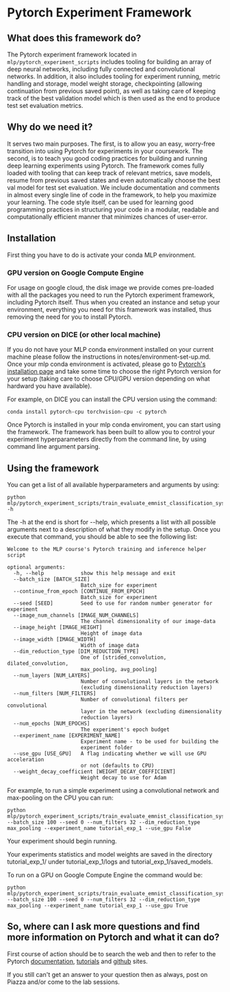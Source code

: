 # Pytorch Experiment Framework

## What does this framework do?
The Pytorch experiment framework located in ```mlp/pytorch_experiment_scripts``` includes tooling for building an array of deep neural networks,
including fully connected and convolutional networks. In addition, it also includes tooling for experiment running, 
metric handling and storage, model weight storage, checkpointing (allowing continuation from previous saved point), as 
well as taking care of keeping track of the best validation model which is then used as the end to produce test set evaluation metrics.

## Why do we need it?
It serves two main purposes. The first, is to allow you an easy, worry-free transition into using Pytorch for experiments
 in your coursework. The second, is to teach you good coding practices for building and running deep learning experiments
  using Pytorch. The framework comes fully loaded with tooling that can keep track of relevant metrics, save models, resume from previous saved states and 
  even automatically choose the best val model for test set evaluation. We include documentation and comments in almost 
  every single line of code in the framework, to help you maximize your learning. The code style itself, can be used for
   learning good programming practices in structuring your code in a modular, readable and computationally efficient manner that minimizes chances of user-error.

## Installation

First thing you have to do is activate your conda MLP environment. 

### GPU version on Google Compute Engine
For usage on google cloud, the disk image we provide comes pre-loaded with all the packages you need to run the Pytorch
experiment framework, including Pytorch itself.  Thus when you created an instance and setup your environment, everything you need for this framework was installed, thus removing the need for you to install Pytorch.



### CPU version on DICE (or other local machine)

If you do not have your MLP conda environment installed on your current machine 
please follow the instructions in notes/environment-set-up.md. Once your mlp conda environment is activated, please go to
[Pytorch's installation page](https://pytorch.org/get-started/locally/) and take some time to choose the right Pytorch version for your setup (taking care to choose CPU/GPU version depending on what hardward you have available).

For example, on DICE you can install the CPU version using the command: 
```
conda install pytorch-cpu torchvision-cpu -c pytorch
```

Once Pytorch is installed in your mlp conda enviroment, you can start using the framework. The framework has been built 
to allow you to control your experiment hyperparameters directly from the command line, by using command line argument parsing.

## Using the framework

You can get a list of all available hyperparameters and arguments by using:
```
python mlp/pytorch_experiment_scripts/train_evaluate_emnist_classification_system.py -h
```

The -h at the end is short for --help, which presents a list with all possible arguments next to a description of what they modify in the setup.
Once you execute that command, you should be able to see the following list:

```
Welcome to the MLP course's Pytorch training and inference helper script

optional arguments:
  -h, --help            show this help message and exit
  --batch_size [BATCH_SIZE]
                        Batch_size for experiment
  --continue_from_epoch [CONTINUE_FROM_EPOCH]
                        Batch_size for experiment
  --seed [SEED]         Seed to use for random number generator for experiment
  --image_num_channels [IMAGE_NUM_CHANNELS]
                        The channel dimensionality of our image-data
  --image_height [IMAGE_HEIGHT]
                        Height of image data
  --image_width [IMAGE_WIDTH]
                        Width of image data
  --dim_reduction_type [DIM_REDUCTION_TYPE]
                        One of [strided_convolution, dilated_convolution,
                        max_pooling, avg_pooling]
  --num_layers [NUM_LAYERS]
                        Number of convolutional layers in the network
                        (excluding dimensionality reduction layers)
  --num_filters [NUM_FILTERS]
                        Number of convolutional filters per convolutional
                        layer in the network (excluding dimensionality
                        reduction layers)
  --num_epochs [NUM_EPOCHS]
                        The experiment's epoch budget
  --experiment_name [EXPERIMENT_NAME]
                        Experiment name - to be used for building the
                        experiment folder
  --use_gpu [USE_GPU]   A flag indicating whether we will use GPU acceleration
                        or not (defaults to CPU)
  --weight_decay_coefficient [WEIGHT_DECAY_COEFFICIENT]
                        Weight decay to use for Adam

```

For example, to run a simple experiment using a convolutional network and max-pooling on the CPU you can run:

```
python mlp/pytorch_experiment_scripts/train_evaluate_emnist_classification_system.py --batch_size 100 --seed 0 --num_filters 32 --dim_reduction_type max_pooling --experiment_name tutorial_exp_1 --use_gpu False
```

Your experiment should begin running.

Your experiments statistics and model weights are saved in the directory tutorial_exp_1/ under tutorial_exp_1/logs and 
tutorial_exp_1/saved_models.


To run on a GPU on Google Compute Engine the command would be:
```
python mlp/pytorch_experiment_scripts/train_evaluate_emnist_classification_system.py --batch_size 100 --seed 0 --num_filters 32 --dim_reduction_type max_pooling --experiment_name tutorial_exp_1 --use_gpu True
```



## So, where can I ask more questions and find more information on Pytorch and what it can do?

First course of action should be to search the web and then to refer to the Pytorch [documentation](https://pytorch.org/docs/stable/index.html),
 [tutorials](https://pytorch.org/tutorials/) and [github](https://github.com/pytorch/pytorch) sites.
 
 If you still can't get an answer to your question then as always, post on Piazza and/or come to the lab sessions.
 